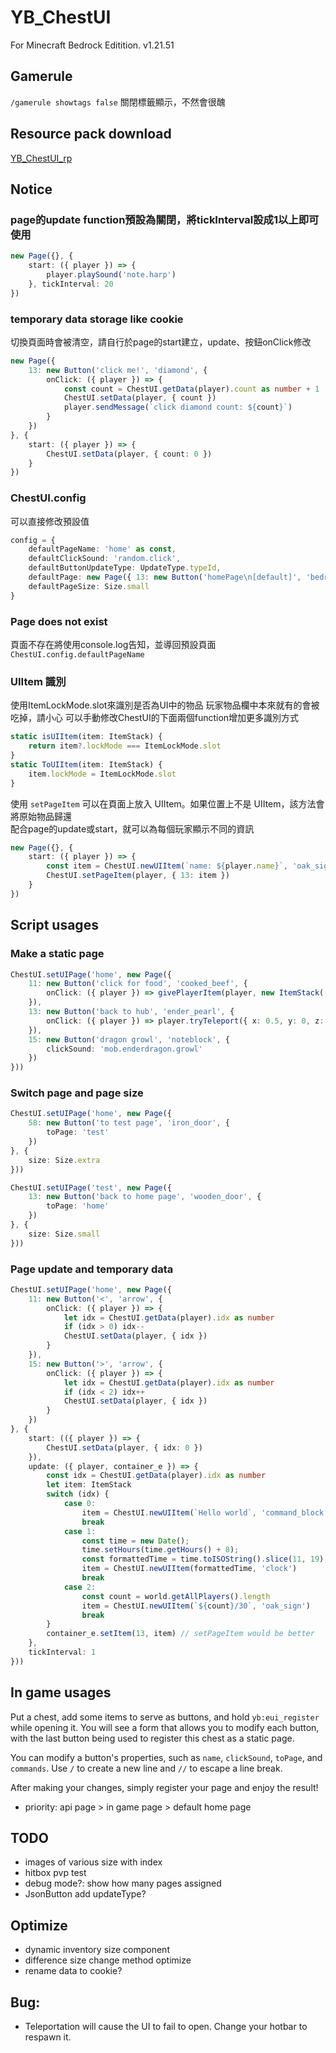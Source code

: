 # YB_ChestUI
For Minecraft Bedrock Editition. v1.21.51

## Gamerule
`/gamerule showtags false`
關閉標籤顯示，不然會很醜

## Resource pack download
[YB_ChestUI_rp](https://drive.google.com/file/d/1Jcxw4wSeKuQIIOPivXvKCtBjbooeu-__/view?usp=sharing)

## Notice

### page的update function預設為關閉，將tickInterval設成1以上即可使用
```ts
new Page({}, {
    start: ({ player }) => {
        player.playSound('note.harp')
    }, tickInterval: 20
})
```

### temporary data storage like cookie
切換頁面時會被清空，請自行於page的start建立，update、按鈕onClick修改
```ts
new Page({
    13: new Button('click me!', 'diamond', {
        onClick: ({ player }) => {
            const count = ChestUI.getData(player).count as number + 1
            ChestUI.setData(player, { count })
            player.sendMessage(`click diamond count: ${count}`)
        }
    })
}, {
    start: ({ player }) => {
        ChestUI.setData(player, { count: 0 })
    }
})
```

### ChestUI.config
可以直接修改預設值
```ts
config = {
    defaultPageName: 'home' as const,
    defaultClickSound: 'random.click',
    defaultButtonUpdateType: UpdateType.typeId,
    defaultPage: new Page({ 13: new Button('homePage\n[default]', 'bedrock') }),
    defaultPageSize: Size.small
}
```

### Page does not exist
頁面不存在將使用console.log告知，並導回預設頁面 `ChestUI.config.defaultPageName`

### UIItem 識別
使用ItemLockMode.slot來識別是否為UI中的物品
玩家物品欄中本來就有的會被吃掉，請小心
可以手動修改ChestUI的下面兩個function增加更多識別方式
```ts
static isUIItem(item: ItemStack) {
    return item?.lockMode === ItemLockMode.slot
}
static ToUIItem(item: ItemStack) {
    item.lockMode = ItemLockMode.slot
}
```
使用 `setPageItem` 可以在頁面上放入 UIItem。如果位置上不是 UIItem，該方法會將原始物品歸還  
配合page的update或start，就可以為每個玩家顯示不同的資訊
```ts
new Page({}, {
    start: ({ player }) => {
        const item = ChestUI.newUIItem(`name: ${player.name}`, 'oak_sign')
        ChestUI.setPageItem(player, { 13: item })
    }
})
```

## Script usages

### Make a static page
```ts
ChestUI.setUIPage('home', new Page({
    11: new Button('click for food', 'cooked_beef', {
        onClick: ({ player }) => givePlayerItem(player, new ItemStack('cooked_beef'))
    }),
    13: new Button('back to hub', 'ender_pearl', {
        onClick: ({ player }) => player.tryTeleport({ x: 0.5, y: 0, z: 0.5 })
    }),
    15: new Button('dragon growl', 'noteblock', {
        clickSound: 'mob.enderdragon.growl'
    })
}))
```
### Switch page and page size
```ts
ChestUI.setUIPage('home', new Page({
    58: new Button('to test page', 'iron_door', {
        toPage: 'test'
    })
}, {
    size: Size.extra
}))

ChestUI.setUIPage('test', new Page({
    13: new Button('back to home page', 'wooden_door', {
        toPage: 'home'
    })
}, {
    size: Size.small
}))
```
### Page update and temporary data
```ts
ChestUI.setUIPage('home', new Page({
    11: new Button('<', 'arrow', {
        onClick: ({ player }) => {
            let idx = ChestUI.getData(player).idx as number
            if (idx > 0) idx--
            ChestUI.setData(player, { idx })
        }
    }),
    15: new Button('>', 'arrow', {
        onClick: ({ player }) => {
            let idx = ChestUI.getData(player).idx as number
            if (idx < 2) idx++
            ChestUI.setData(player, { idx })
        }
    })
}, {
    start: (({ player }) => {
        ChestUI.setData(player, { idx: 0 })
    }),
    update: ({ player, container_e }) => {
        const idx = ChestUI.getData(player).idx as number
        let item: ItemStack
        switch (idx) {
            case 0:
                item = ChestUI.newUIItem(`Hello world`, 'command_block')
                break
            case 1:
                const time = new Date();
                time.setHours(time.getHours() + 8);
                const formattedTime = time.toISOString().slice(11, 19);
                item = ChestUI.newUIItem(formattedTime, 'clock')
                break
            case 2:
                const count = world.getAllPlayers().length
                item = ChestUI.newUIItem(`${count}/30`, 'oak_sign')
                break
        }
        container_e.setItem(13, item) // setPageItem would be better
    },
    tickInterval: 1
}))
```
## In game usages
Put a chest, add some items to serve as buttons, and hold `yb:eui_register` while opening it. You will see a form that allows you to modify each button, with the last button being used to register this chest as a static page.  

You can modify a button's properties, such as `name`, `clickSound`, `toPage`, and `commands`. Use `/` to create a new line and `//` to escape a line break.  

After making your changes, simply register your page and enjoy the result!

- priority: api page > in game page > default home page

## TODO
- images of various size with index
- hitbox pvp test
- debug mode?: show how many pages assigned
- JsonButton add updateType?

## Optimize
- dynamic inventory size component
- difference size change method optimize
- rename data to cookie?

## Bug:
- Teleportation will cause the UI to fail to open. Change your hotbar to respawn it.
